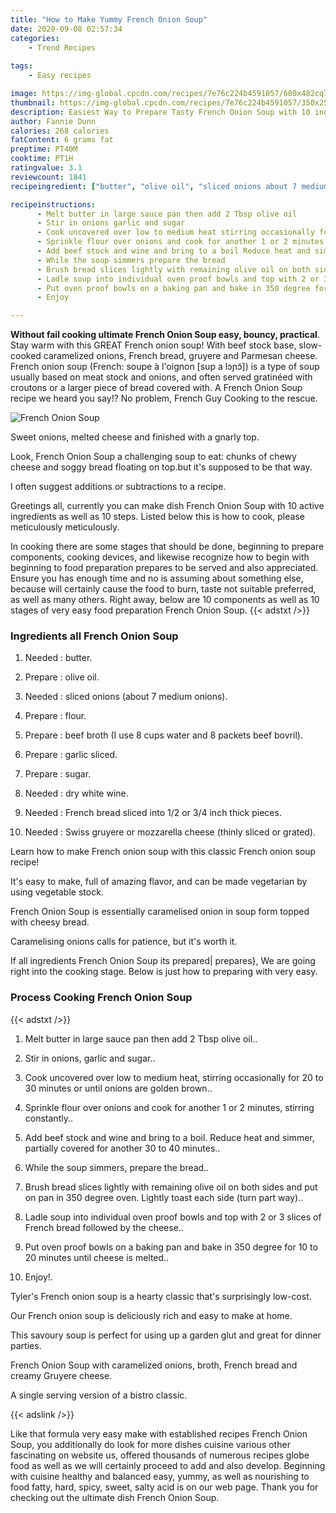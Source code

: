 ```yaml
---
title: "How to Make Yummy French Onion Soup"
date: 2020-09-08 02:57:34
categories:
    - Trend Recipes
    
tags:
    - Easy recipes

image: https://img-global.cpcdn.com/recipes/7e76c224b4591057/680x482cq70/french-onion-soup-recipe-main-photo.jpg
thumbnail: https://img-global.cpcdn.com/recipes/7e76c224b4591057/350x250cq70/french-onion-soup-recipe-main-photo.jpg
description: Easiest Way to Prepare Tasty French Onion Soup with 10 ingredients and 10 stages of easy cooking.
author: Fannie Dunn
calories: 268 calories
fatContent: 6 grams fat
preptime: PT40M
cooktime: PT1H
ratingvalue: 3.1
reviewcount: 1841
recipeingredient: ["butter", "olive oil", "sliced onions about 7 medium onions", "flour", "beef broth I use 8 cups water and 8 packets beef bovril", "garlic sliced", "sugar", "dry white wine", "French bread sliced into 12 or 34 inch thick pieces", "Swiss gruyere or mozzarella cheese thinly sliced or grated"]

recipeinstructions: 
      - Melt butter in large sauce pan then add 2 Tbsp olive oil 
      - Stir in onions garlic and sugar 
      - Cook uncovered over low to medium heat stirring occasionally for 20 to 30 minutes or until onions are golden brown 
      - Sprinkle flour over onions and cook for another 1 or 2 minutes stirring constantly 
      - Add beef stock and wine and bring to a boil Reduce heat and simmer partially covered for another 30 to 40 minutes 
      - While the soup simmers prepare the bread 
      - Brush bread slices lightly with remaining olive oil on both sides and put on pan in 350 degree oven Lightly toast each side turn part way 
      - Ladle soup into individual oven proof bowls and top with 2 or 3 slices of French bread followed by the cheese 
      - Put oven proof bowls on a baking pan and bake in 350 degree for 10 to 20 minutes until cheese is melted 
      - Enjoy

---
```




**Without fail cooking ultimate French Onion Soup easy, bouncy, practical**. Stay warm with this GREAT French onion soup! With beef stock base, slow-cooked caramelized onions, French bread, gruyere and Parmesan cheese. French onion soup (French: soupe à l&#39;oignon [sup a lɔɲɔ̃]) is a type of soup usually based on meat stock and onions, and often served gratinéed with croutons or a larger piece of bread covered with. A French Onion Soup recipe we heard you say!? No problem, French Guy Cooking to the rescue.


![French Onion Soup](https://img-global.cpcdn.com/recipes/7e76c224b4591057/680x482cq70/french-onion-soup-recipe-main-photo.jpg "French Onion Soup")



Sweet onions, melted cheese and finished with a gnarly top.

Look, French Onion Soup a challenging soup to eat: chunks of chewy cheese and soggy bread floating on top.but it&#39;s supposed to be that way.

I often suggest additions or subtractions to a recipe.


Greetings all, currently you can make dish French Onion Soup with 10 active ingredients as well as 10 steps. Listed below this is how to cook, please meticulously meticulously.

In cooking there are some stages that should be done, beginning to prepare components, cooking devices, and likewise recognize how to begin with beginning to food preparation prepares to be served and also appreciated. Ensure you has enough time and no is assuming about something else, because will certainly cause the food to burn, taste not suitable preferred, as well as many others. Right away, below are 10 components as well as 10 stages of very easy food preparation French Onion Soup.
{{< adstxt />}}

### Ingredients all French Onion Soup


1. Needed  : butter.

1. Prepare  : olive oil.

1. Needed  : sliced onions (about 7 medium onions).

1. Prepare  : flour.

1. Prepare  : beef broth (I use 8 cups water and 8 packets beef bovril).

1. Prepare  : garlic sliced.

1. Prepare  : sugar.

1. Needed  : dry white wine.

1. Needed  : French bread sliced into 1/2 or 3/4 inch thick pieces.

1. Needed  : Swiss gruyere or mozzarella cheese (thinly sliced or grated).


Learn how to make French onion soup with this classic French onion soup recipe!

It&#39;s easy to make, full of amazing flavor, and can be made vegetarian by using vegetable stock.

French Onion Soup is essentially caramelised onion in soup form topped with cheesy bread.

Caramelising onions calls for patience, but it&#39;s worth it.


If all ingredients French Onion Soup its prepared| prepares}, We are going right into the cooking stage. Below is just how to preparing with very easy.

### Process Cooking French Onion Soup

{{< adstxt />}}


1. Melt butter in large sauce pan then add 2 Tbsp olive oil..



1. Stir in onions, garlic and sugar..



1. Cook uncovered over low to medium heat, stirring occasionally for 20 to 30 minutes or until onions are golden brown..



1. Sprinkle flour over onions and cook for another 1 or 2 minutes, stirring constantly..



1. Add beef stock and wine and bring to a boil. Reduce heat and simmer, partially covered for another 30 to 40 minutes..



1. While the soup simmers, prepare the bread..



1. Brush bread slices lightly with remaining olive oil on both sides and put on pan in 350 degree oven. Lightly toast each side (turn part way)..



1. Ladle soup into individual oven proof bowls and top with 2 or 3 slices of French bread followed by the cheese..



1. Put oven proof bowls on a baking pan and bake in 350 degree for 10 to 20 minutes until cheese is melted..



1. Enjoy!.




Tyler&#39;s French onion soup is a hearty classic that&#39;s surprisingly low-cost.

Our French onion soup is deliciously rich and easy to make at home.

This savoury soup is perfect for using up a garden glut and great for dinner parties.

French Onion Soup with caramelized onions, broth, French bread and creamy Gruyere cheese.

A single serving version of a bistro classic.


{{< adslink />}}

Like that formula very easy make with established recipes French Onion Soup, you additionally do look for more dishes cuisine various other fascinating on website us, offered thousands of numerous recipes globe food as well as we will certainly proceed to add and also develop. Beginning with cuisine healthy and balanced easy, yummy, as well as nourishing to food fatty, hard, spicy, sweet, salty acid is on our web page. Thank you for checking out the ultimate dish French Onion Soup.
